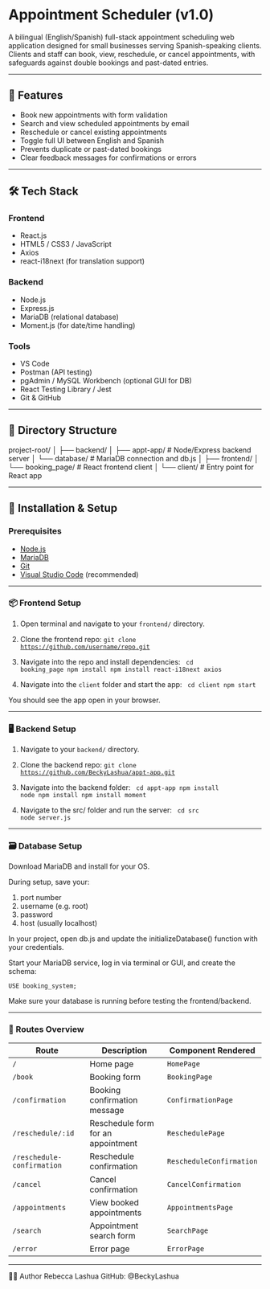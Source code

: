 # Appointment Scheduler (v1.0)

A bilingual (English/Spanish) full-stack appointment scheduling web application designed for small businesses serving Spanish-speaking clients. Clients and staff can book, view, reschedule, or cancel appointments, with safeguards against double bookings and past-dated entries.

---

## 🚀 Features

- Book new appointments with form validation
- Search and view scheduled appointments by email
- Reschedule or cancel existing appointments
- Toggle full UI between English and Spanish
- Prevents duplicate or past-dated bookings
- Clear feedback messages for confirmations or errors

---

## 🛠️ Tech Stack

### Frontend
- React.js
- HTML5 / CSS3 / JavaScript
- Axios
- react-i18next (for translation support)

### Backend
- Node.js
- Express.js
- MariaDB (relational database)
- Moment.js (for date/time handling)

### Tools
- VS Code
- Postman (API testing)
- pgAdmin / MySQL Workbench (optional GUI for DB)
- React Testing Library / Jest
- Git & GitHub

---

## 📁 Directory Structure
project-root/ │ ├── backend/ │ ├── appt-app/ # Node/Express backend server │ └── database/ # MariaDB connection and db.js │ ├── frontend/ │ └── booking_page/ # React frontend client │ └── client/ # Entry point for React app


---

## 🧩 Installation & Setup

### Prerequisites
- [Node.js](https://nodejs.org/)
- [MariaDB](https://mariadb.org/download/)
- [Git](https://git-scm.com/)
- [Visual Studio Code](https://code.visualstudio.com/) (recommended)

---


### 📦 Frontend Setup
1. Open terminal and navigate to your `frontend/` directory.
2. Clone the frontend repo:
   <code>git clone https://github.com/username/repo.git</code>
   
3. Navigate into the repo and install dependencies:
   <code>
         cd booking_page
         npm install
         npm install react-i18next axios
   </code>

4. Navigate into the `client` folder and start the app:
   <code>
         cd client
         npm start
   </code> 

You should see the app open in your browser.

---

### 🖥️ Backend Setup
1. Navigate to your `backend/` directory.
2. Clone the backend repo:
   <code>git clone https://github.com/BeckyLashua/appt-app.git</code>

3. Navigate into the backend folder:
   <code>
      cd appt-app
      npm install node
      npm install
      npm install moment
   </code>

4. Navigate to the src/ folder and run the server:
   <code>
      cd src
      node server.js
   </code>

---

### 🗃️ Database Setup
Download MariaDB and install for your OS.

During setup, save your:

1. port number
2. username (e.g. root)
3. password
4. host (usually localhost)

In your project, open db.js and update the initializeDatabase() function with your credentials.

Start your MariaDB service, log in via terminal or GUI, and create the schema:

<code>USE booking_system;</code>

Make sure your database is running before testing the frontend/backend.


---

### 📌 Routes Overview
| Route                          | Description                         | Component Rendered            |
|-------------------------------|-------------------------------------|-------------------------------|
| `/`                            | Home page                           | `HomePage`                    |
| `/book`                        | Booking form                        | `BookingPage`                 |
| `/confirmation`               | Booking confirmation message        | `ConfirmationPage`           |
| `/reschedule/:id`            | Reschedule form for an appointment  | `ReschedulePage`             |
| `/reschedule-confirmation`   | Reschedule confirmation             | `RescheduleConfirmation`     |
| `/cancel`                    | Cancel confirmation                 | `CancelConfirmation`         |
| `/appointments`              | View booked appointments            | `AppointmentsPage`           |
| `/search`                    | Appointment search form             | `SearchPage`                 |
| `/error`                     | Error page                          | `ErrorPage`                  |

---

🙋‍♀️ Author
Rebecca Lashua
GitHub: @BeckyLashua
